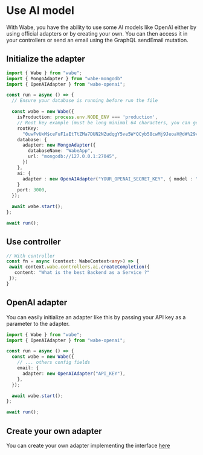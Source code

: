 # Use AI model

With Wabe, you have the ability to use some AI models like OpenAI either by using official adapters or by creating your own. You can then access it in your controllers or send an email using the GraphQL sendEmail mutation.

## Initialize the adapter

```ts
import { Wabe } from "wabe";
import { MongoAdapter } from "wabe-mongodb"
import { OpenAIAdapter } from "wabe-openai";

const run = async () => {
  // Ensure your database is running before run the file

  const wabe = new Wabe({
    isProduction: process.env.NODE_ENV === 'production',
    // Root key example (must be long minimal 64 characters, you can generate it online)
    rootKey:
      "0uwFvUxM$ceFuF1aEtTtZMa7DUN2NZudqgY5ve5W*QCyb58cwMj9JeoaV@d#%29v&aJzswuudVU1%nAT+rxS0Bh&OkgBYc0PH18*",
    database: {
      adapter: new MongoAdapter({
        databaseName: "WabeApp",
        url: "mongodb://127.0.0.1:27045",
      })
    },
    ai: {
      adapter : new OpenAIAdapter("YOUR_OPENAI_SECRET_KEY", { model : "gpt-4o" }),
    }
    port: 3000,
  });

  await wabe.start();
};

await run();
```

## Use controller

```ts
// With controller
const fn = async (context: WabeContext<any>) => {
 await context.wabe.controllers.ai.createCompletion({
   content: "What is the best Backend as a Service ?"
 });
}
```

## OpenAI adapter

You can easily initialize an adapter like this by passing your API key as a parameter to the adapter.

```ts
import { Wabe } from "wabe";
import { OpenAIAdapter } from "wabe-openai";

const run = async () => {
  const wabe = new Wabe({
    // ... others config fields
    email: {
      adapter: new OpenAIAdapter("API_KEY"),
    },
  });

  await wabe.start();
};

await run();
```

## Create your own adapter

You can create your own adapter implementing the interface [here](https://github.com/palixir/wabe/blob/main/packages/wabe/src/ai/interface.ts)
